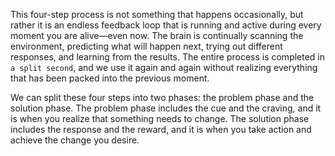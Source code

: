 This four-step process is not something that happens occasionally,
but rather it is an endless feedback loop that is running and active
during every moment you are alive—even now. The brain is
continually scanning the environment, predicting what will happen
next, trying out different responses, and learning from the results. The
entire process is completed in `a split second`, and we use it again and
again without realizing everything that has been packed into the
previous moment.

We can split these four steps into two phases: the problem phase
and the solution phase. The problem phase includes the cue and the
craving, and it is when you realize that something needs to change.
The solution phase includes the response and the reward, and it is
when you take action and achieve the change you desire.